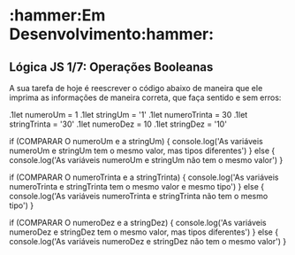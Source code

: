 <h1>:hammer:Em Desenvolvimento:hammer:</h1>
<h2>Lógica JS 1/7: Operações Booleanas</h2>
A sua tarefa de hoje é reescrever o código abaixo de maneira que ele imprima as informações de maneira correta, que faça sentido e sem erros:

.1let numeroUm = 1
.1let stringUm = '1'
.1let numeroTrinta = 30
.1let stringTrinta = '30'
.1let numeroDez = 10
.1let stringDez = '10'

if (COMPARAR O numeroUm e a stringUm) {
  console.log('As variáveis numeroUm e stringUm tem o mesmo valor, mas tipos diferentes')
} else {
  console.log('As variáveis numeroUm e stringUm não tem o mesmo valor')
}

if (COMPARAR O numeroTrinta e a stringTrinta) {
  console.log('As variáveis numeroTrinta e stringTrinta tem o mesmo valor e mesmo tipo')
} else {
  console.log('As variáveis numeroTrinta e stringTrinta não tem o mesmo tipo')
}

if (COMPARAR O numeroDez e a stringDez) {
  console.log('As variáveis numeroDez e stringDez tem o mesmo valor, mas tipos diferentes')
} else {
  console.log('As variáveis numeroDez e stringDez não tem o mesmo valor')
}
